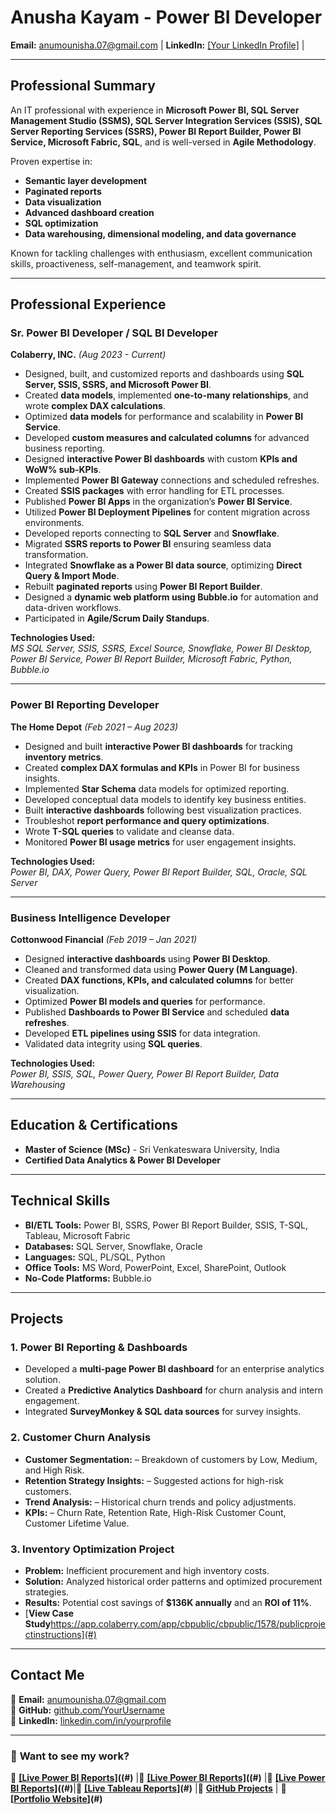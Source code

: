 
# Anusha Kayam - Power BI Developer  
**Email:** anumounisha.07@gmail.com | **LinkedIn:** [[Your LinkedIn Profile]](https://www.linkedin.com/in/anusha-kayam/) | 

---

## **Professional Summary**  
An IT professional with experience in **Microsoft Power BI, SQL Server Management Studio (SSMS), SQL Server Integration Services (SSIS), SQL Server Reporting Services (SSRS), Power BI Report Builder, Power BI Service, Microsoft Fabric, SQL**, and is well-versed in **Agile Methodology**.  

Proven expertise in:  
- **Semantic layer development**
- **Paginated reports**
- **Data visualization**
- **Advanced dashboard creation**
- **SQL optimization**  
- **Data warehousing, dimensional modeling, and data governance**  

Known for tackling challenges with enthusiasm, excellent communication skills, proactiveness, self-management, and teamwork spirit.

---

## **Professional Experience**  

### **Sr. Power BI Developer / SQL BI Developer**  
**Colaberry, INC.** _(Aug 2023 - Current)_  

- Designed, built, and customized reports and dashboards using **SQL Server, SSIS, SSRS, and Microsoft Power BI**.
- Created **data models**, implemented **one-to-many relationships**, and wrote **complex DAX calculations**.
- Optimized **data models** for performance and scalability in **Power BI Service**.
- Developed **custom measures and calculated columns** for advanced business reporting.
- Designed **interactive Power BI dashboards** with custom **KPIs and WoW% sub-KPIs**.
- Implemented **Power BI Gateway** connections and scheduled refreshes.
- Created **SSIS packages** with error handling for ETL processes.
- Published **Power BI Apps** in the organization’s **Power BI Service**.
- Utilized **Power BI Deployment Pipelines** for content migration across environments.
- Developed reports connecting to **SQL Server** and **Snowflake**.
- Migrated **SSRS reports to Power BI** ensuring seamless data transformation.
- Integrated **Snowflake as a Power BI data source**, optimizing **Direct Query & Import Mode**.
- Rebuilt **paginated reports** using **Power BI Report Builder**.
- Designed a **dynamic web platform using Bubble.io** for automation and data-driven workflows.
- Participated in **Agile/Scrum Daily Standups**.

**Technologies Used:**  
*MS SQL Server, SSIS, SSRS, Excel Source, Snowflake, Power BI Desktop, Power BI Service, Power BI Report Builder, Microsoft Fabric, Python, Bubble.io*

---

### **Power BI Reporting Developer**  
**The Home Depot** _(Feb 2021 – Aug 2023)_  

- Designed and built **interactive Power BI dashboards** for tracking **inventory metrics**.
- Created **complex DAX formulas and KPIs** in Power BI for business insights.
- Implemented **Star Schema** data models for optimized reporting.
- Developed conceptual data models to identify key business entities.
- Built **interactive dashboards** following best visualization practices.
- Troubleshot **report performance and query optimizations**.
- Wrote **T-SQL queries** to validate and cleanse data.
- Monitored **Power BI usage metrics** for user engagement insights.

**Technologies Used:**  
*Power BI, DAX, Power Query, Power BI Report Builder, SQL, Oracle, SQL Server*

---

### **Business Intelligence Developer**  
**Cottonwood Financial** _(Feb 2019 – Jan 2021)_  

- Designed **interactive dashboards** using **Power BI Desktop**.
- Cleaned and transformed data using **Power Query (M Language)**.
- Created **DAX functions, KPIs, and calculated columns** for better visualization.
- Optimized **Power BI models and queries** for performance.
- Published **Dashboards to Power BI Service** and scheduled **data refreshes**.
- Developed **ETL pipelines using SSIS** for data integration.
- Validated data integrity using **SQL queries**.

**Technologies Used:**  
*Power BI, SSIS, SQL, Power Query, Power BI Report Builder, Data Warehousing*

---

## **Education & Certifications**  
- **Master of Science (MSc)** - Sri Venkateswara University, India  
- **Certified Data Analytics & Power BI Developer**  

---

## **Technical Skills**  

- **BI/ETL Tools:** Power BI, SSRS, Power BI Report Builder, SSIS, T-SQL, Tableau, Microsoft Fabric  
- **Databases:** SQL Server, Snowflake, Oracle  
- **Languages:** SQL, PL/SQL, Python  
- **Office Tools:** MS Word, PowerPoint, Excel, SharePoint, Outlook  
- **No-Code Platforms:** Bubble.io  

---

## **Projects**  


### **1. Power BI Reporting & Dashboards**  
- Developed a **multi-page Power BI dashboard** for an enterprise analytics solution.  
- Created a **Predictive Analytics Dashboard** for churn analysis and intern engagement.  
- Integrated **SurveyMonkey & SQL data sources** for survey insights.  


### **2. Customer Churn Analysis**  
- **Customer Segmentation:** – Breakdown of customers by Low, Medium, and High Risk.
- **Retention Strategy Insights:** – Suggested actions for high-risk customers.
- **Trend Analysis:** – Historical churn trends and policy adjustments.
- **KPIs:** – Churn Rate, Retention Rate, High-Risk Customer Count, Customer Lifetime Value.


  
### **3. Inventory Optimization Project**  
- **Problem:** Inefficient procurement and high inventory costs.  
- **Solution:** Analyzed historical order patterns and optimized procurement strategies.  
- **Results:** Potential cost savings of **$136K annually** and an **ROI of 11%**.  
- [**View Case Study**https://app.colaberry.com/app/cbpublic/cbpublic/1578/publicprojectinstructions](#)  


---

## **Contact Me**  
📧 **Email:** anumounisha.07@gmail.com  
🔗 **GitHub:** [github.com/YourUsername](https://github.com/YourUsername)  
🔗 **LinkedIn:** [linkedin.com/in/yourprofile](https://linkedin.com/in/yourprofile)  

---

### 🚀 **Want to see my work?**  
🔗 **[[Live Power BI Reports]](https://app.powerbi.com/view?r=eyJrIjoiYzI0MTkzMTAtZTQ1ZC00MmY3LTk0MTMtYzE5ZjM4OTgxMWEyIiwidCI6ImYxYWQ2ODFmLTZmNjItNDNhOS04MjQxLTA3MDMxNjBlMTM0OCIsImMiOjN9)((#)** |🔗 **[[Live Power BI Reports]](https://app.powerbi.com/view?r=eyJrIjoiNmNjZGZlOGItYWU1NS00MjEzLWI5ZjYtNmVjZGVkZmVkYzZlIiwidCI6IjY0MmQ3NTVmLWE4ZmUtNDVmMi1hNWQ4LTk5ZWM0YWU5ZmRmOSJ9)((#)** |🔗 **[[Live Power BI Reports]](https://app.powerbi.com/view?r=eyJrIjoiNmJkNzMzMTYtMTdiZS00Njg5LThjNjMtMjZlODcwZTg0MWUxIiwidCI6IjY0MmQ3NTVmLWE4ZmUtNDVmMi1hNWQ4LTk5ZWM0YWU5ZmRmOSJ9)((#)**|🔗 **[[Live Tableau Reports]](https://public.tableau.com/views/AirlineFinancialDashboard/AirlineFinancialReport?:language=en-US&:sid=&:redirect=auth&:display_count=n&:origin=viz_share_link)(#)** |🔗 **[GitHub Projects](#)** | 🔗 **[[Portfolio Website](https://app.colaberry.com/app/cbpublic/cbpublic/1578/publicprojectinstructions)](#)**  
